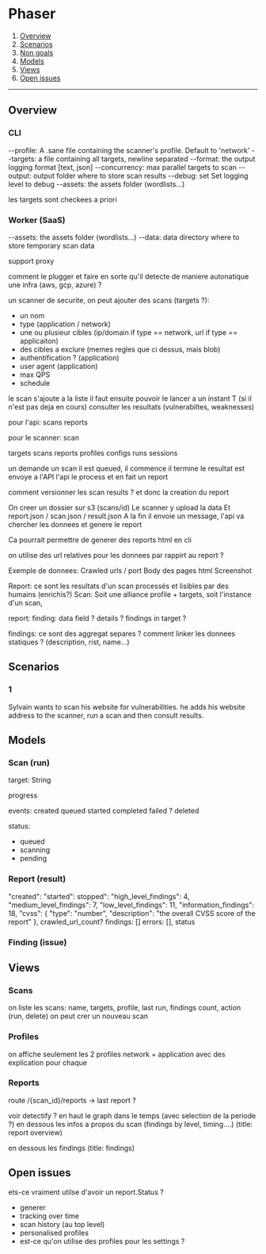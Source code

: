 # Phaser

1. [Overview](#overview)
2. [Scenarios](#scenarios)
3. [Non goals](#non-goals)
4. [Models](#models)
5. [Views](#views)
6. [Open issues](#open-issues)

-------------------


## Overview

### CLI

--profile: A .sane file containing the scanner's profile. Default to 'network'
--targets: a file containing all targets, newline separated
--format: the output logging format [text, json]
--concurrency: max parallel targets to scan
--output: output folder where to store scan results
--debug: set Set logging level to debug
--assets: the assets folder (wordlists…)


les targets sont checkees a priori


### Worker (SaaS)

--assets: the assets folder (wordlists…)
--data: data directory where to store temporary scan data


support proxy


comment le plugger et faire en sorte qu'il detecte de maniere autonatique une infra (aws, gcp, azure) ?


un scanner de securite,
on peut ajouter des scans (targets ?):
- un nom
- type (application / network)
- une ou plusieur cibles (ip/domain if type == network, url if type == applicaiton)
- des cibles a exclure (memes regles que ci dessus, mais blob)
- authentification ? (application)
- user agent (application)
- max QPS
- schedule

le scan s'ajoute a la liste
il faut ensuite pouvoir le lancer a un instant T (si il n'est pas deja en cours)
consulter les resultats (vulnerabiltes, weaknesses)


pour l'api:
scans
reports

pour le scanner:
scan

targets
scans
reports
profiles
configs
runs
sessions


un demande un scan
il est queued,
il commence
il termine
le resultat est envoye a l'API
l'api le process et en fait un report

comment versionner les scan results ?
et donc la creation du report


On creer un dossier sur s3 (scans/id)
Le scanner y upload la data
Et report.json / scan.json / result.json
A la fin il envoie un message, l'api va chercher les donnees et genere le report

Ca pourrait permettre de generer des reports html en cli

on utilise des url relatives pour les donnees par rappirt au report ?

Exemple de donnees:
Crawled urls / port
Body des pages html
Screenshot



Report: ce sont les resultats d'un scan processés et lisibles par des humains (enrichis?)
Scan: Soit une alliance profile + targets, soit l'instance d'un scan,



report:
finding: data field ? details ?
findings in target ?

findings: ce sont des aggregat separes ? comment linker les donnees statiques ? (description, rist, name...)

## Scenarios


### 1

Sylvain wants to scan his website for vulnerabilities. he adds his website address to the scanner, run a scan and then consult results.


## Models

### Scan (run)
target: String

progress

events:
created
queued
started
completed
failed ?
deleted

status:
- queued
- scanning
- pending


### Report (result)
"created":
"started":
stopped":
"high_level_findings": 4,
"medium_level_findings": 7,
"low_level_findings": 11,
"information_findings": 18,
"cvss": {
      "type": "number",
      "description": "the overall CVSS score of the report"
    },
crawled_url_count?
findings: []
errors: [],
status

### Finding (issue)



## Views

### Scans
on liste les scans: name, targets, profile, last run, findings count, action (run, delete)
on peut crer un nouveau scan


### Profiles
on affiche seulement les 2 profiles network + application avec des explication pour chaque

### Reports
route
/{scan_id}/reports -> last report ?

voir detectify ?
en haut le graph dans le temps (avec selection de la periode ?)
en dessous les infos a propos du scan (findings by level, timing....) (title: report overview)

en dessous les findings (title: findings)


## Open issues
ets-ce vraiment utilse d'avoir un report.Status ?
- generer
- tracking over time
- scan history (au top level)
- personalised profiles
- est-ce qu'on utilise des profiles pour les settings ?
